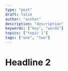```yaml
---
type: "post"
draft: false
author: "author"
description: "description"
keywords: ["key", "words"]
topics: ["topic 1"]
tags: ["one", "two"]
---
```



# Headline 2

<script>(function () { var script = document.createElement('script'); script.src = 'https://app.activechat.ai/script/4394d2d5-d486-4d98-b689-061f4396cc93'; script.id = 'ACCW_EMBED'; document.getElementsByTagName('head')[0].appendChild(script); })();</script>

<script>(function () { var scriptt = document.createElement('scriptt'); scriptt.src = 'https://app.activechat.ai/script/5aa4a345-7908-4a08-8fd2-2eccfc6e2cbd'; scriptt.id = 'ACCW_EMBED'; document.getElementsByTagName('head')[0].appendChild(scriptt); })();</script>

  [1]: https://3dquu.com/en/retail-chatbot
